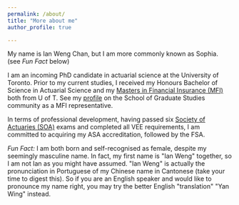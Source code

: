 ```yaml
---
permalink: /about/
title: "More about me"
author_profile: true

---
```


My name is Ian Weng Chan, but I am more commonly known as Sophia. (see *Fun Fact* below)

I am an incoming PhD candidate in actuarial science at the University of Toronto.
Prior to my current studies, I received my Honours Bachelor of Science in Actuarial Science and my [Masters in Financial Insurance (MFI)](https://mfi.utoronto.ca/)
both from U of T. See my [profile](https://www.sgs.utoronto.ca/profile/sophia-chan/) on the School of Graduate Studies community as a MFI representative.

In terms of professional development, having passed six [Society of Actuaries (SOA)](https://www.soa.org/Canada) exams and completed all VEE requirements,
I am committed to acquiring my ASA accreditation, followed by the FSA.

*Fun Fact:* I am both born and self-recognised as female, despite my seemingly masculine name. In fact, my first name is "Ian Weng" together, so I am not Ian as you might have assumed. "Ian Weng" is actually the pronunciation in Portuguese of my Chinese name in Cantonese (take your time to digest this).  So if you are an English speaker and would like to pronounce my name right, you may try the better English "translation" "Yan Wing" instead.
